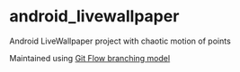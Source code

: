 # android_livewallpaper
Android LiveWallpaper project with chaotic motion of points

Maintained using [Git Flow branching model](http://nvie.com/posts/a-successful-git-branching-model/)

